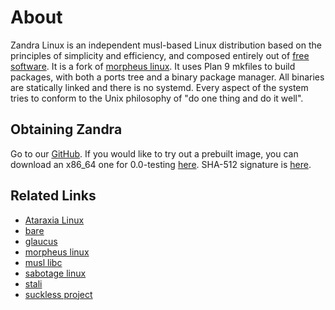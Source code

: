 # About
 
Zandra Linux is an independent musl-based Linux distribution based on
the principles of simplicity and efficiency, and composed entirely out
of  [free software](https://www.gnu.org/philosophy/free-sw.html). It
is a fork of [morpheus linux](http://morpheus.2f30.org). It uses Plan
9 mkfiles to build packages, with both a ports tree and a binary
package manager. All binaries are statically linked and there is no
systemd. Every aspect of the system tries to conform to the Unix
philosophy of "do one thing and do it well".

## Obtaining Zandra

Go to our [GitHub](https://github.com/zandralinux). If you would like
to try out a prebuilt image, you can download an x86_64 one for
0.0-testing [here](https://zandra.xyz/img/0.0-testing/zandra-0.0-testing-x86_64.img.xz).
SHA-512 signature is
[here](https://zandra.xyz/img/0.0-testing/zandra-0.0-testing-x86_64.img.xz.sha512).

## Related Links

* [Ataraxia Linux](https://ataraxialinux.github.io/)
* [bare](https://github.com/uggedal/bare/)
* [glaucus](https://www.glaucuslinux.org/)
* [morpheus linux](http://morpheus.2f30.org/)
* [musl libc](http://musl.libc.org/)
* [sabotage linux](http://sabo.xyz/)
* [stali](http://sta.li/)
* [suckless project](http://suckless.org/)
